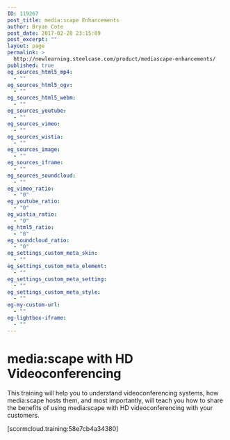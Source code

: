 ```yaml
---
ID: 119267
post_title: media:scape Enhancements
author: Bryan Cote
post_date: 2017-02-28 23:15:09
post_excerpt: ""
layout: page
permalink: >
  http://newlearning.steelcase.com/product/mediascape-enhancements/
published: true
eg_sources_html5_mp4:
  - ""
eg_sources_html5_ogv:
  - ""
eg_sources_html5_webm:
  - ""
eg_sources_youtube:
  - ""
eg_sources_vimeo:
  - ""
eg_sources_wistia:
  - ""
eg_sources_image:
  - ""
eg_sources_iframe:
  - ""
eg_sources_soundcloud:
  - ""
eg_vimeo_ratio:
  - "0"
eg_youtube_ratio:
  - "0"
eg_wistia_ratio:
  - "0"
eg_html5_ratio:
  - "0"
eg_soundcloud_ratio:
  - "0"
eg_settings_custom_meta_skin:
  - ""
eg_settings_custom_meta_element:
  - ""
eg_settings_custom_meta_setting:
  - ""
eg_settings_custom_meta_style:
  - ""
eg-my-custom-url:
  - ""
eg-lightbox-iframe:
  - ""
---
```

<h1>media:scape with HD Videoconferencing</h1>
This training will help you to understand videoconferencing systems, how media:scape hosts them, and most importantly, will teach you how to share the benefits of using media:scape with HD videoconferencing with your customers.

[scormcloud.training:58e7cb4a34380]